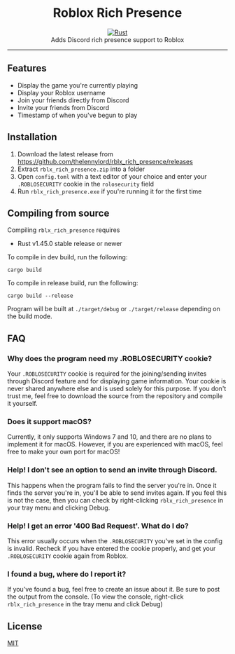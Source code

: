 <h1 align="center">
    Roblox Rich Presence
</h1>
<div align="center">
    <a href="https://github.com/thelennylord/rblx_rich_presence/actions"><img src="https://github.com/thelennylord/rblx_rich_presence/workflows/Rust/badge.svg" alt="Rust"></a>
</div>
<div align="center">
    Adds Discord rich presence support to Roblox
</div><hr>

## Features
- Display the game you're currently playing
- Display your Roblox username
- Join your friends directly from Discord
- Invite your friends from Discord
- Timestamp of when you've begun to play

## Installation
1. Download the latest release from https://github.com/thelennylord/rblx_rich_presence/releases
2. Extract `rblx_rich_presence.zip` into a folder
3. Open `config.toml` with a text editor of your choice and enter your `.ROBLOSECURITY` cookie in the `rolosecurity` field
4. Run `rblx_rich_presence.exe` if you're running it for the first time

## Compiling from source
Compiling `rblx_rich_presence` requires
- Rust v1.45.0 stable release or newer 

To compile in dev build, run the following:
```
cargo build
```

To compile in release build, run the following:
```
cargo build --release
```

Program will be built at `./target/debug` or `./target/release` depending on the build mode.


## FAQ

### Why does the program need my .ROBLOSECURITY cookie?
Your `.ROBLOSECURITY` cookie is required for the joining/sending invites through Discord feature and for displaying game information. Your cookie is never shared anywhere else and is used solely for this purpose. If you don't trust me, feel free to download the source from the repository and compile it yourself.

### Does it support macOS?
Currently, it only supports Windows 7 and 10, and there are no plans to implement it for macOS. However, if you are experienced with macOS, feel free to make your own port for macOS!

### Help! I don't see an option to send an invite through Discord.
This happens when the program fails to find the server you're in. Once it finds the server you're in, you'll be able to send invites again. If you feel this is not the case, then you can check by right-clicking `rblx_rich_presence` in your tray menu and clicking Debug.

### Help! I get an error '400 Bad Request'. What do I do?
This error usually occurs when the `.ROBLOSECURITY` you've set in the config is invalid. Recheck if you have entered the cookie properly, and get your `.ROBLOSECURITY` cookie again from Roblox.

### I found a bug, where do I report it?
If you've found a bug, feel free to create an issue about it. Be sure to post the output from the console. (To view the console, right-click `rblx_rich_presence` in the tray menu and click Debug)

## License
[MIT](https://github.com/thelennylord/rblx_rich_presence/blob/master/LICENSE)